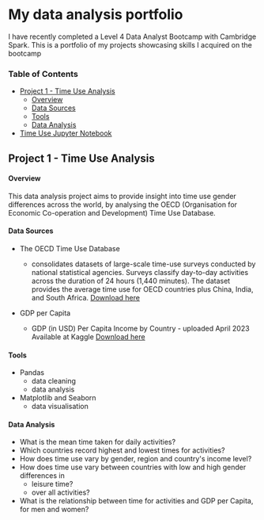 # My data analysis portfolio

I have recently completed a Level 4 Data Analyst Bootcamp with Cambridge Spark.
This is a portfolio of my projects showcasing skills I acquired on the bootcamp

### Table of Contents
- [Project 1 - Time Use Analysis](#project-1---time-use-analysis)
  - [Overview](#overview)
  - [Data Sources](#data-sources)
  - [Tools](#tools)
  - [Data Analysis](#data-analysis)
- [Time Use Jupyter Notebook](https://anaconda.cloud/share/notebooks/af90894a-a641-4e56-a736-0d608711cfa3/overview)

## Project 1 - Time Use Analysis

#### Overview

This data analysis project aims to provide insight into time use gender differences across the world, by analysing the OECD (Organisation for Economic Co-operation and Development) Time Use Database. 

#### Data Sources
- The OECD Time Use Database
  - consolidates datasets of large-scale time-use surveys conducted by national statistical agencies. Surveys classify day-to-day activities across the duration of 24 hours (1,440 minutes).  The dataset provides the average time use for OECD countries plus China, India, and South Africa. [Download here](https://data-explorer.oecd.org/vis?fs[0]=Topic%2C1%7CSociety%23SOC%23%7CWell-being%20and%20beyond%20GDP%23SOC_WEL%23&pg=0&fc=Topic&bp=true&snb=1&vw=ov&df[ds]=dsDisseminateFinalDMZ&df[id]=DSD_TIME_USE%40DF_TIME_USE&df[ag]=OECD.WISE.INE&df[vs]=1.0&dq=.._T&ly[rw]=REF_AREA&ly[cl]=MEASURE&to[TIME]=false)

- GDP per Capita
  - GDP (in USD) Per Capita Income by Country - uploaded April 2023 Available at Kaggle [Download here](https://www.kaggle.com/datasets/rajkumarpandey02/gdp-in-usd-per-capita-income-by-country?resource=download)

#### Tools
- Pandas
  - data cleaning
  - data analysis
- Matplotlib and Seaborn
  - data visualisation

#### Data Analysis
- What is the mean time taken for daily activities?
- Which countries record highest and lowest times for activities?
- How does time use vary by gender, region and country's income level?
- How does time use vary between countries with low and high gender differences in
  - leisure time?
  - over all activities?
- What is the relationship between time for activities and GDP per Capita, for men and women?
  

        

 
